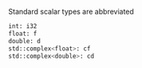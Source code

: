 



Standard scalar types are abbreviated

```bash
int: i32
float: f
double: d
std::complex<float>: cf
std::complex<double>: cd
```


